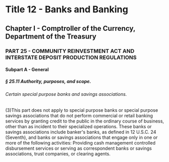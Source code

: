 
# Title 12 - Banks and Banking
## Chapter I - Comptroller of the Currency, Department of the Treasury
### PART 25 - COMMUNITY REINVESTMENT ACT AND INTERSTATE DEPOSIT PRODUCTION REGULATIONS
#### Subpart A - General
##### § 25.11 Authority, purposes, and scope.
###### Certain special purpose banks and savings associations.

(3)This part does not apply to special purpose banks or special purpose savings associations that do not perform commercial or retail banking services by granting credit to the public in the ordinary course of business, other than as incident to their specialized operations. These banks or savings associations include banker's banks, as defined in 12 U.S.C. 24 (Seventh), and banks or savings associations that engage only in one or more of the following activities: Providing cash management controlled disbursement services or serving as correspondent banks or savings associations, trust companies, or clearing agents.
